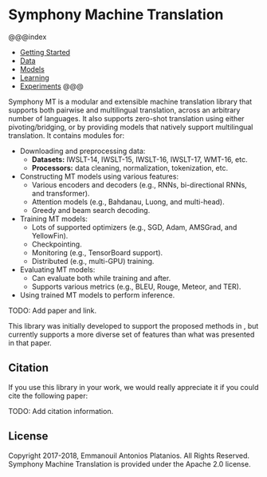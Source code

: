 # Symphony Machine Translation

@@@index
- [Getting Started](getting-started.md)
- [Data](data.md)
- [Models](models.md)
- [Learning](learning.md)
- [Experiments](experiments.md)
@@@

<!-- - [GitHub Repository]: https://github.com/eaplatanios/symphony-mt -->

Symphony MT is a modular and extensible machine translation library that 
supports both pairwise and multilingual translation, across an arbitrary 
number of languages. It also supports zero-shot translation using either 
pivoting/bridging, or by providing models that natively support multilingual 
translation. It contains modules for:

- Downloading and preprocessing data:
    - **Datasets:** IWSLT-14, IWSLT-15, IWSLT-16, IWSLT-17, WMT-16, etc.
    - **Processors:** data cleaning, normalization, tokenization, etc.
- Constructing MT models using various features:
    - Various encoders and decoders (e.g., RNNs, bi-directional RNNs, and
      transformer).
    - Attention models (e.g., Bahdanau, Luong, and multi-head).
    - Greedy and beam search decoding.
- Training MT models:
    - Lots of supported optimizers (e.g., SGD, Adam, AMSGrad, and YellowFin).
    - Checkpointing.
    - Monitoring (e.g., TensorBoard support).
    - Distributed (e.g., multi-GPU) training.
- Evaluating MT models:
    - Can evaluate both while training and after.
    - Supports various metrics (e.g., BLEU, Rouge, Meteor, and TER).
- Using trained MT models to perform inference.

TODO: Add paper and link.

This library was initially developed to support the proposed methods in 
[](), but currently supports a more diverse set of features than what was 
presented in that paper.

## Citation

If you use this library in your work, we would really appreciate it if 
you could cite the following paper:

TODO: Add citation information.

## License

Copyright 2017-2018, Emmanouil Antonios Platanios. All Rights Reserved. 
Symphony Machine Translation is provided under the Apache 2.0 license.
